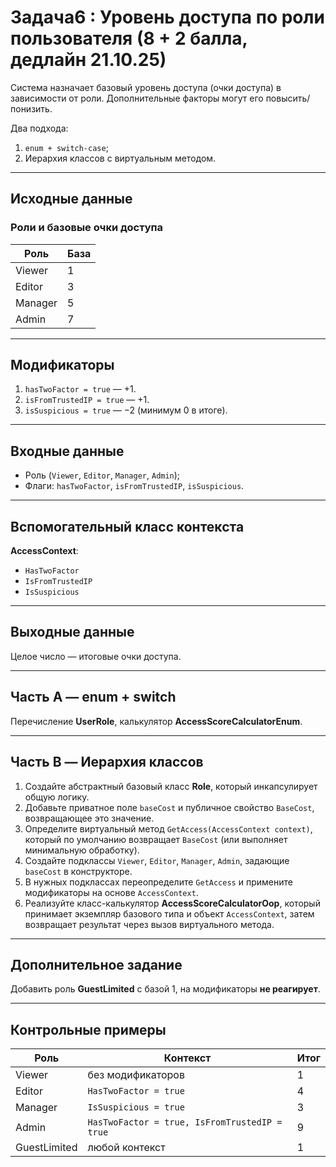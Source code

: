 # Задача6 : Уровень доступа по роли пользователя (8 + 2 балла, дедлайн 21.10.25)

Система назначает базовый уровень доступа (очки доступа) в зависимости от роли. Дополнительные факторы могут его повысить/понизить.

Два подхода:
1. `enum + switch-case`;
2. Иерархия классов с виртуальным методом.

---

## Исходные данные
### Роли и базовые очки доступа
| Роль | База |
|------|------|
| Viewer | 1 |
| Editor | 3 |
| Manager | 5 |
| Admin | 7 |

---

## Модификаторы
1. `hasTwoFactor = true` — +1.
2. `isFromTrustedIP = true` — +1.
3. `isSuspicious = true` — −2 (минимум 0 в итоге).

---

## Входные данные
- Роль (`Viewer`, `Editor`, `Manager`, `Admin`);
- Флаги: `hasTwoFactor`, `isFromTrustedIP`, `isSuspicious`.

---

## Вспомогательный класс контекста
**AccessContext**:
- `HasTwoFactor`
- `IsFromTrustedIP`
- `IsSuspicious`

---

## Выходные данные
Целое число — итоговые очки доступа.

---

## Часть A — enum + switch
Перечисление **UserRole**, калькулятор **AccessScoreCalculatorEnum**.

---

## Часть B — Иерархия классов

1. Создайте абстрактный базовый класс **Role**, который инкапсулирует общую логику.
2. Добавьте приватное поле `baseCost` и публичное свойство `BaseCost`, возвращающее это значение.
3. Определите виртуальный метод `GetAccess(AccessContext context)`, который по умолчанию возвращает `BaseCost` (или выполняет минимальную обработку).
4. Создайте подклассы `Viewer`, `Editor`, `Manager`, `Admin`, задающие `baseCost` в конструкторе.
5. В нужных подклассах переопределите `GetAccess` и примените модификаторы на основе `AccessContext`.
6. Реализуйте класс-калькулятор **AccessScoreCalculatorOop**, который принимает экземпляр базового типа и объект `AccessContext`, затем возвращает результат через вызов виртуального метода.

---

## Дополнительное задание
Добавить роль **GuestLimited** с базой 1, на модификаторы **не реагирует**.

---

## Контрольные примеры
| Роль | Контекст | Итог |
|-----|----------|------|
| Viewer | без модификаторов | 1 |
| Editor | `HasTwoFactor = true` | 4 |
| Manager | `IsSuspicious = true` | 3 |
| Admin | `HasTwoFactor = true, IsFromTrustedIP = true` | 9 |
| GuestLimited | любой контекст | 1 |
